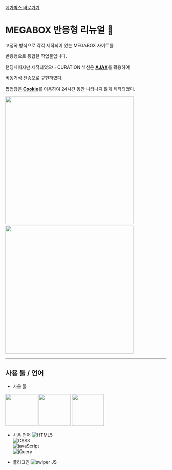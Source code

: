 [메가박스 바로가기](https://pam7461.github.io/megabox/)  
# MEGABOX 반응형 리뉴얼 🎥  
고정폭 방식으로 각각 제작되어 있는 MEGABOX 사이트를  

반응형으로 통합한 작업물입니다.  

랜딩페이지만 제작되었으나 CURATION 섹션은 <u><strong>AJAX</strong></u>를 확용하여  

비동기식 전송으로 구현하였다.

팝업창은 <u><strong>Cookie</strong></u>를 이용하여 24시간 동안 나타나지 않게 제작되었다.

<img src="https://pam7461.github.io/megabox/images/desktop.jpg" height="400">&nbsp;&nbsp;&nbsp;<img src="https://pam7461.github.io/megabox/images/mobile.jpg" height="400">  

  
* * *  

## 사용 툴 / 언어
- 사용 툴
<img src="https://pam7461.github.io/megabox/images/vscode.jpg" height="100">
<img src="https://pam7461.github.io/megabox/images/photoshop.png" height="100">
<img src="https://pam7461.github.io/megabox/images/illustrator.png" height="100">    
  
- 사용 언어
![HTML5]()  
![CSS3]()  
![javaScript]()  
![jQuery]()  
  
- 플러그인
![swiper JS]()  
